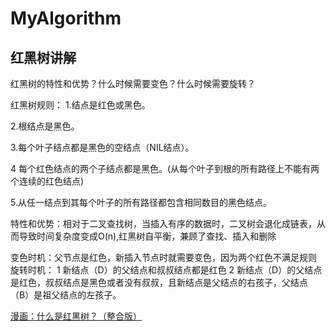 # MyAlgorithm

## 红黑树讲解
红黑树的特性和优势？什么时候需要变色？什么时候需要旋转？

红黑树规则：
1.结点是红色或黑色。

2.根结点是黑色。

3.每个叶子结点都是黑色的空结点（NIL结点）。

4 每个红色结点的两个子结点都是黑色。(从每个叶子到根的所有路径上不能有两个连续的红色结点)

5.从任一结点到其每个叶子的所有路径都包含相同数目的黑色结点。

特性和优势：相对于二叉查找树，当插入有序的数据时，二叉树会退化成链表，从而导致时间复杂度变成O(n),红黑树自平衡，兼顾了查找、插入和删除

变色时机：父节点是红色，新插入节点时就需要变色，因为两个红色不满足规则
旋转时机：
1 新结点（D）的父结点和叔叔结点都是红色
2 新结点（D）的父结点是红色，叔叔结点是黑色或者没有叔叔，且新结点是父结点的右孩子，父结点（B）是祖父结点的左孩子。

[漫画：什么是红黑树？（整合版）](https://mp.weixin.qq.com/s/X3zYwQXxq93P_XUzFmKluQ)</br>
